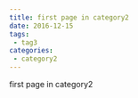```yaml
---
title: first page in category2
date: 2016-12-15
tags:
 - tag3
categories: 
 - category2
---
```



first page in category2